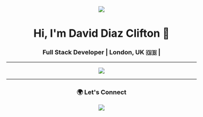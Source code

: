 <div align="center">
  <img src="https://capsule-render.vercel.app/api?type=waving&color=gradient&height=100&section=header"/>
  
  <h1>Hi, I'm David Diaz Clifton 👋</h1>
  <h3>Full Stack Developer | London, UK 🇬🇧 |</h3>

</div>

---

<div align="center">
  <img src="https://skillicons.dev/icons?i=html,css,js,ts,react,vue,nodejs,firebase,mongodb,tailwind,gcp,git,github,vite,figma&perline=9" />
</div>

---

<div align="center">
  <h3>🌍 Let's Connect</h3>
  <a href="https://www.linkedin.com/in/daviddiazclifton">
    <img src="https://img.shields.io/badge/-LinkedIn-0077B5?style=for-the-badge&logo=linkedin&logoColor=white"/>
  </a>
  <a href="mailto:daviddiazclifton@gmail.com">
    <img src="https://img.shields.io/badge/-Email-D14836?style=for-the-b
